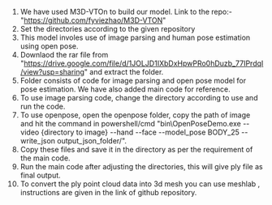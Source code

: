 1. We have used M3D-VTOn to build our model. Link to the repo:- "https://github.com/fyviezhao/M3D-VTON"
2. Set the directories according to the given repository
3. This model involes use of image parsing and human pose estimation using open pose.
4. Downlaod the rar file from "https://drive.google.com/file/d/1JOLJD1IXbDxHpwPRo0hDuzb_77IPrdqI/view?usp=sharing" and extract the folder.
5. Folder consists of code for image parsing and open pose model for pose estimation. We have also added main code for reference.
6. To use image parsing code, change the directory according to use and run the code.
7. To use openpose, open the openpose folder, copy the path of image and hit the command in powershell/cmd "bin\OpenPoseDemo.exe --video {directory to image} --hand --face --model_pose BODY_25 --write_json output_json_folder/".
8. Copy these files and save it in the directory as per the requirement of the main code.
9. Run the main code after adjusting the directories, this will give ply file as final output.
10. To convert the ply point cloud data into 3d mesh you can use meshlab , instructions are given in the link of github repository.
